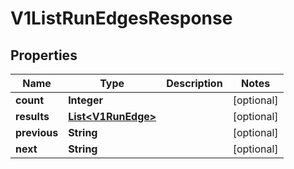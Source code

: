 

# V1ListRunEdgesResponse

## Properties

Name | Type | Description | Notes
------------ | ------------- | ------------- | -------------
**count** | **Integer** |  |  [optional]
**results** | [**List&lt;V1RunEdge&gt;**](V1RunEdge.md) |  |  [optional]
**previous** | **String** |  |  [optional]
**next** | **String** |  |  [optional]



